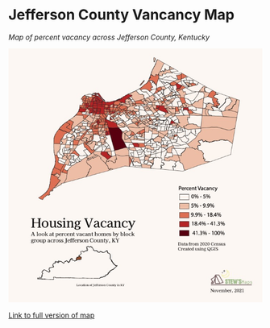 # Jefferson County Vancancy Map
*Map of percent vacancy across Jefferson County, Kentucky*

![Description of Image](JeffersonCounty_Vacancy.jpg)

[Link to full version of map](JeffersonCounty_Vacancy.pdf)

